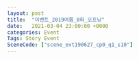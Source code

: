 ```yaml
---
layout: post
title:  "이벤트_2019여름_0화_오프닝"
date:   2021-03-04 23:00:00 +0000
categories: Event
Tags: Story Event
SceneCode: ["scene_evt190627_cp0_q1_s10"]
---
```

